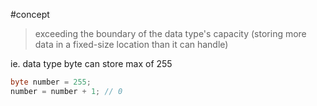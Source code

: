 #concept 

>exceeding the boundary of the data type's capacity (storing more data in a fixed-size location than it can handle)

ie. data type byte can store max of 255
```C#
byte number = 255;
number = number + 1; // 0
```
